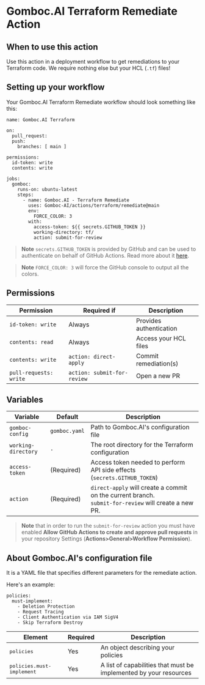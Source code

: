 # Gomboc.AI Terraform Remediate Action

## When to use this action

Use this action in a deployment workflow to get remediations to your Terraform code. We require nothing else but your HCL (`.tf`) files!

## Setting up your workflow

Your Gomboc.AI Terraform Remediate workflow should look something like this:

```
name: Gomboc.AI Terraform

on:
  pull_request:
  push:
    branches: [ main ]

permissions:
  id-token: write
  contents: write

jobs:
  gomboc:
    runs-on: ubuntu-latest
    steps:
      - name: Gomboc.AI - Terraform Remediate
        uses: Gomboc-AI/actions/terraform/remediate@main
        env:
          FORCE_COLOR: 3
        with:
          access-token: ${{ secrets.GITHUB_TOKEN }} 
          working-directory: tf/
          action: submit-for-review
```

> **Note**
> `secrets.GITHUB_TOKEN` is provided by GitHub and can be used to authenticate on behalf of GitHub Actions. Read more about it [here](https://docs.github.com/en/actions/security-guides/automatic-token-authentication).

> **Note**
> `FORCE_COLOR: 3` will force the GitHub console to output all the colors.

## Permissions

| Permission | Required if | Description |
| --- | --- | --- |
| `id-token: write` | Always | Provides authentication |
| `contents: read` | Always | Access your HCL files |
| `contents: write` | `action: direct-apply` | Commit remediation(s) |
| `pull-requests: write` | `action: submit-for-review` | Open a new PR |

## Variables

| Variable | Default | Description |
| --- | --- | --- |
| `gomboc-config` |  `gomboc.yaml` | Path to Gomboc.AI's configuration file |
| `working-directory` | `.` | The root directory for the Terraform configuration |
| `access-token` |  (Required)  | Access token needed to perform API side effects (`secrets.GITHUB_TOKEN`) |
| `action` | (Required) | `direct-apply` will create a commit on the current branch.<br>`submit-for-review` will create a new PR. |

> **Note**
> that in order to run the `submit-for-review` action you must have enabled **Allow GitHub Actions to create and approve pull requests** in your repository Settings (**Actions>General>Workflow Permission**).

## About Gomboc.AI's configuration file

It is a YAML file that specifies different parameters for the remediate action.

Here's an example:

```
policies: 
  must-implement:
    - Deletion Protection
    - Request Tracing
    - Client Authentication via IAM SigV4
    - Skip Terraform Destroy
```

| Element | Required | Description |
| --- | --- | --- |
| <kbd>policies</kbd> | Yes | An object describing your policies |
| <kbd>policies.must-implement</kbd> | Yes | A list of capabilities that must be implemented by your resources |
